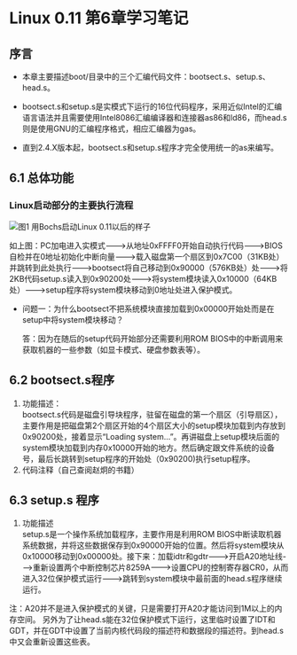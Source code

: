 # Linux 0.11 第6章学习笔记

## 序言
+ 本章主要描述boot/目录中的三个汇编代码文件：bootsect.s、setup.s、head.s。

+ bootsect.s和setup.s是实模式下运行的16位代码程序，采用近似Intel的汇编语言语法并且需要使用Intel8086汇编编译器和连接器as86和ld86，而head.s则是使用GNU的汇编程序格式，相应汇编器为gas。

+ 直到2.4.X版本起，bootsect.s和setup.s程序才完全使用统一的as来编写。

## 6.1 总体功能
### Linux启动部分的主要执行流程
![图1 用Bochs启动Linux 0.11以后的样子](https://github.com/junbo-hu/phy_os/blob/master/2-exper02-boot/images/boot.JPG)

如上图：PC加电进入实模式--->从地址0xFFFF0开始自动执行代码--->BIOS自检并在0地址初始化中断向量--->载入磁盘第一个扇区到0x7C00（31KB处）并跳转到此处执行--->bootsect将自己移动到0x90000（576KB处）处--->将2KB代码setup.s读入到0x90200处--->将system模块读入0x10000（64KB处）--->setup程序将system模块移动到0地址处进入保护模式。

+ 问题一：为什么bootsect不把系统模块直接加载到0x00000开始处而是在setup中将system模块移动？

  答：因为在随后的setup代码开始部分还需要利用ROM BIOS中的中断调用来获取机器的一些参数（如显卡模式、硬盘参数表等）。

## 6.2 bootsect.s程序
1. 功能描述：   
 bootsect.s代码是磁盘引导块程序，驻留在磁盘的第一个扇区（引导扇区），主要作用是把磁盘第2个扇区开始的4个扇区大小的setup模块加载到内存放到0x90200处，接着显示“Loading system...”。再讲磁盘上setup模块后面的system模块加载到内存0x10000开始的地方。然后确定跟文件系统的设备号，最后长跳转到setup程序的开始处（0x90200)执行setup程序。
2. 代码注释（自己查阅赵炯的书籍）

## 6.3 setup.s 程序
1. 功能描述   
  setup.s是一个操作系统加载程序，主要作用是利用ROM BIOS中断读取机器系统数据，并将这些数据保存到0x90000开始的位置。然后将system模块从0x10000移动到0x00000处。接下来：加载idtr和gdtr--->开启A20地址线--->重新设置两个中断控制芯片8259A--->设置CPU的控制寄存器CR0，从而进入32位保护模式运行--->跳转到system模块中最前面的head.s程序继续运行。

 注：A20并不是进入保护模式的关键，只是需要打开A20才能访问到1M以上的内存空间。  另外为了让head.s能在32位保护模式下运行，这里临时设置了IDT和GDT，并在GDT中设置了当前内核代码段的描述符和数据段的描述符。到head.s中又会重新设置这些表。
